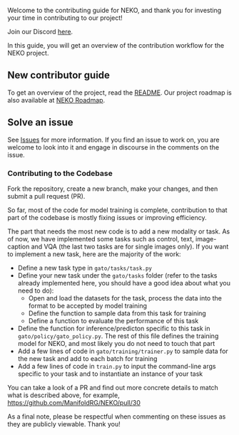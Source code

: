 Welcome to the contributing guide for NEKO, and thank you for investing your time in contributing to our project!

Join our Discord [here](https://discord.gg/a8uDbxzEbM).

In this guide, you will get an overview of the contribution workflow for the NEKO project.

## New contributor guide

To get an overview of the project, read the [README](https://github.com/ManifoldRG/NEKO#readme). Our project roadmap is also available at [NEKO Roadmap](https://docs.google.com/document/d/e/2PACX-1vQ2JVJvSiYmwjDFnppj0_38NCUEdLG8pAdj0Q2tSy1yy4wwQxJOAAzNFwz2Is4TONhgUVnvJzuu5o85/pub).

## Solve an issue

See [Issues](https://github.com/ManifoldRG/NEKO/issues) for more information. If you find an issue to work on, you are welcome to look into it and engage in discourse in the comments on the issue.

### Contributing to the Codebase

Fork the repository, create a new branch, make your changes, and then submit a pull request (PR).

So far, most of the code for model training is complete, contribution to that part of the codebase is mostly fixing issues or improving efficiency.

The part that needs the most new code is to add a new modality or task. As of now, we have implemented some tasks such as control, text, image-caption and VQA (the last two tasks are for single images only). If you want to implement a new task, here are the majority of the work:
- Define a new task type in `gato/tasks/task.py`
- Define your new task under the `gato/tasks` folder (refer to the tasks already implemented here, you should have a good idea about what you need to do):
    - Open and load the datasets for the task, process the data into the format to be accepted by model training
    - Define the function to sample data from this task for training
    - Define a function to evaluate the performance of this task
- Define the function for inference/predicton specific to this task in `gato/policy/gato_policy.py`. The rest of this file defines the training model for NEKO, and most likely you do not need to touch that part
- Add a few lines of code in `gato/training/trainer.py` to sample data for the new task and add to each batch for training
- Add a few lines of code in `train.py` to input the command-line args specific to your task and to instantiate an instance of your task

You can take a look of a PR and find out more concrete details to match what is described above, for example, https://github.com/ManifoldRG/NEKO/pull/30

As a final note, please be respectful when commenting on these issues as they are publicly viewable. Thank you!
